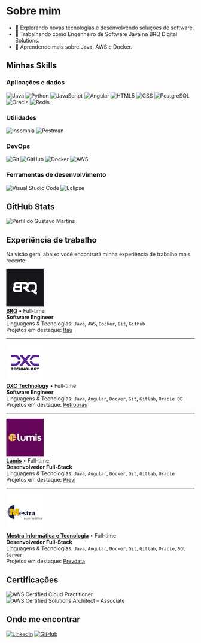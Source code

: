 # Sobre mim

- 🤔 Explorando novas tecnologias e desenvolvendo soluções de software.
- 💼 Trabalhando como Engenheiro de Software Java na BRQ Digital Solutions.
- 🌱 Aprendendo mais sobre Java, AWS e Docker.

## Minhas Skills

### Aplicações e dados

![Java](https://img.shields.io/badge/-Java-333333?style=flat&logo=spring&logoColor=007396)  ![Python](https://img.shields.io/badge/-Python-333333?style=flat&logo=python&logoColor=00599C)  ![JavaScript](https://img.shields.io/badge/-JavaScript-333333?style=flat&logo=javascript)  ![Angular](https://img.shields.io/badge/-Angular-333333?style=flat&logo=Angular)  ![HTML5](https://img.shields.io/badge/-HTML5-333333?style=flat&logo=HTML5)  ![CSS](https://img.shields.io/badge/-CSS-333333?style=flat&logo=CSS3&logoColor=1572B6)  ![PostgreSQL](https://img.shields.io/badge/-PostgreSQL-333333?style=flat&logo=postgresql)  ![Oracle](https://img.shields.io/badge/-Oracle-333333?style=flat&logo=oracle)  ![Redis](https://img.shields.io/badge/-Redis-333333?style=flat&logo=redis)  

### Utilidades

![Insomnia](https://img.shields.io/badge/-Insomnia-333333?style=flat&logo=insomnia)  ![Postman](https://img.shields.io/badge/-Postman-333333?style=flat&logo=postman)

### DevOps

![Git](https://img.shields.io/badge/-Git-333333?style=flat&logo=git)  ![GitHub](https://img.shields.io/badge/-GitHub-333333?style=flat&logo=github)  ![Docker](https://img.shields.io/badge/-Docker-333333?style=flat&logo=docker)  ![AWS](https://img.shields.io/badge/-AWS-333333?style=flat&logo=amazonaws)  

### Ferramentas de desenvolvimento

![Visual Studio Code](https://img.shields.io/badge/-Visual%20Studio%20Code-333333?style=flat&logo=visual-studio-code&logoColor=007ACC)  ![Eclipse](https://img.shields.io/badge/-Eclipse-333333?style=flat&logo=eclipse-ide&logoColor=2C2255)  

## GitHub Stats

![Perfil do Gustavo Martins](https://github-readme-stats.vercel.app/api?username=gustavommartins&theme=dracula&show_icons=true)

## Experiência de trabalho

Na visão geral abaixo você encontrará minha experiência de trabalho mais recente:

![BRQ](/empresas/brq_logo.jpg)  
[**BRQ**](https://www.brq.com/) • Full-time  
**Software Engineer**  
Linguagens & Tecnologias: `Java`, `AWS`, `Docker`, `Git`, `Github`  
Projetos em destaque: [Itaú](https://www.itau.com.br/)

---

![DXC Technology](/empresas/dxctechnology_logo.jpg)  
[**DXC Technology**](https://dxc.com/br/pt) • Full-time  
**Software Engineer**  
Linguagens & Tecnologias: `Java`, `Angular`, `Docker`, `Git`, `Gitlab`, `Oracle DB`  
Projetos em destaque: [Petrobras](https://petrobras.com.br/)

---

![Lumis](/empresas/lumis_logo.jpg)  
[**Lumis**](https://www.lumis.com.br/) • Full-time  
**Desenvolvedor Full-Stack**  
Linguagens & Tecnologias: `Java`, `Angular`, `Docker`, `Git`, `Gitlab`, `Oracle`  
Projetos em destaque: [Previ](https://www.previ.com.br/portal-previ/)

---

![Mestra Informática e Tecnologia](/empresas/mestra_logo.jpg)  
[**Mestra Informática e Tecnologia**](https://mestrainfo.com.br/site/) • Full-time  
**Desenvolvedor Full-Stack**  
Linguagens & Tecnologias: `Java`, `Angular`, `Docker`, `Git`, `Gitlab`, `Oracle`, `SQL Server`  
Projetos em destaque: [Prevdata](https://www.prevdata.org.br/)

## Certificações

![AWS Certified Cloud Practitioner](https://images.credly.com/size/110x110/images/00634f82-b07f-4bbd-a6bb-53de397fc3a6/image.png) ![AWS Certified Solutions Architect – Associate](https://images.credly.com/size/110x110/images/0e284c3f-5164-4b21-8660-0d84737941bc/image.png)

## Onde me encontrar

[![Linkedin](https://img.shields.io/badge/-Gustavo_Martins-blue?style=flat-square&logo=Linkedin&logoColor=white&link=https://www.linkedin.com/in/gustavo-martins-7170a419a/)](https://www.linkedin.com/in/gustavo-martins-7170a419a/)  [![GitHub](https://img.shields.io/github/followers/gustavommartins?label=Gustavo&style=social)](https://github.com/gustavommartins)
